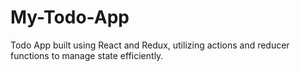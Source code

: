 # My-Todo-App
Todo App built using React and Redux, utilizing actions and reducer functions to manage state efficiently.
